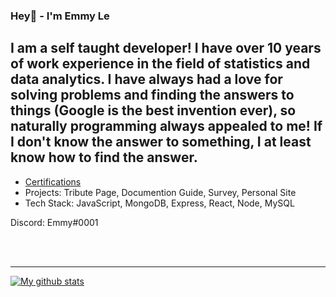 ### Hey👋 - I'm Emmy Le

## I am a self taught developer! I have over 10 years of work experience in the field of statistics and data analytics. I have always had a love for solving problems and finding the answers to things (Google is the best invention ever), so naturally programming always appealed to me! If I don't know the answer to something, I at least know how to find the answer.

- [Certifications](https://www.linkedin.com/in/emilytuyetle/)
- Projects: Tribute Page, Documention Guide, Survey, Personal Site
- Tech Stack: JavaScript, MongoDB, Express, React, Node, MySQL

Discord: Emmy#0001

<br />
<br />

---

[![My github stats](https://github-readme-stats.vercel.app/api?username=EmmyTuyetLe)](https://github.com/anuraghazra/github-readme-stats) 
